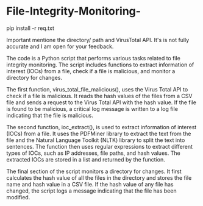 # File-Integrity-Monitoring-

pip install -r req.txt

Important mentione the directory/ path and VirusTotal API. It's is not fully accurate and I am open for your feedback.

The code is a Python script that performs various tasks related to file integrity monitoring. The script includes functions to extract information of interest (IOCs) from a file, check if a file is malicious, and monitor a directory for changes.

The first function, virus_total_file_malicious(), uses the Virus Total API to check if a file is malicious. It reads the hash values of the files from a CSV file and sends a request to the Virus Total API with the hash value. If the file is found to be malicious, a critical log message is written to a log file indicating that the file is malicious.

The second function, ioc_extract(), is used to extract information of interest (IOCs) from a file. It uses the PDFMiner library to extract the text from the file and the Natural Language Toolkit (NLTK) library to split the text into sentences. The function then uses regular expressions to extract different types of IOCs, such as IP addresses, file paths, and hash values. The extracted IOCs are stored in a list and returned by the function.

The final section of the script monitors a directory for changes. It first calculates the hash value of all the files in the directory and stores the file name and hash value in a CSV file. If the hash value of any file has changed, the script logs a message indicating that the file has been modified.
